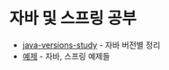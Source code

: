 # 자바 및 스프링 공부
- [java-versions-study](https://github.com/whitewise95/java-spring-study/tree/main/./java-versions-study) -  자바 버전별 정리
- [예제](https://github.com/whitewise95/java-spring-study/tree/main/./예제) -  자바, 스프링 예제들 
